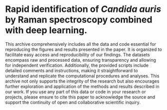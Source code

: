 # Rapid identification of *Candida auris* by Raman spectroscopy combined with deep learning.
This archive comprehensively includes all the data and code essential for reproducing the figures and results presented in the paper. It is organized to facilitate easy access and reproducibility of our findings. The datasets encompass raw and processed data, ensuring transparency and allowing for independent verification. Additionally, the provided scripts include detailed comments and instructions, making it straightforward to understand and replicate the computational procedures and analyses. This archive not only supports the integrity of the research but also encourages further exploration and application of the methods and results described in our work. If you use any part of this data or code in your research or projects, please ensure to cite this paper to acknowledge the source and support the continuity of open and collaborative scientific inquiry.
